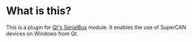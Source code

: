 # What is this?

This is a plugin for [Qt's SerialBus](https://doc.qt.io/qt-5/qtserialbus-index.html) module.
It enables the use of SuperCAN devices on Windows from Qt.

